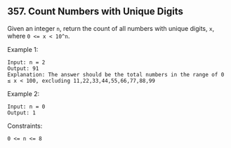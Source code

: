 ## 357. Count Numbers with Unique Digits

Given an integer `n`, return the count of all numbers with unique digits, `x`, where `0 <= x < 10^n`.

Example 1:

```
Input: n = 2
Output: 91
Explanation: The answer should be the total numbers in the range of 0 ≤ x < 100, excluding 11,22,33,44,55,66,77,88,99
```

Example 2:

```
Input: n = 0
Output: 1
```

Constraints:

```
0 <= n <= 8
```
